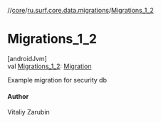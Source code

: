 //[core](../../index.md)/[ru.surf.core.data.migrations](index.md)/[Migrations_1_2](-migrations_1_2.md)

# Migrations_1_2

[androidJvm]\
val [Migrations_1_2](-migrations_1_2.md): [Migration](https://developer.android.com/reference/kotlin/androidx/room/migration/Migration.html)

Example migration for security db

#### Author

Vitaliy Zarubin
